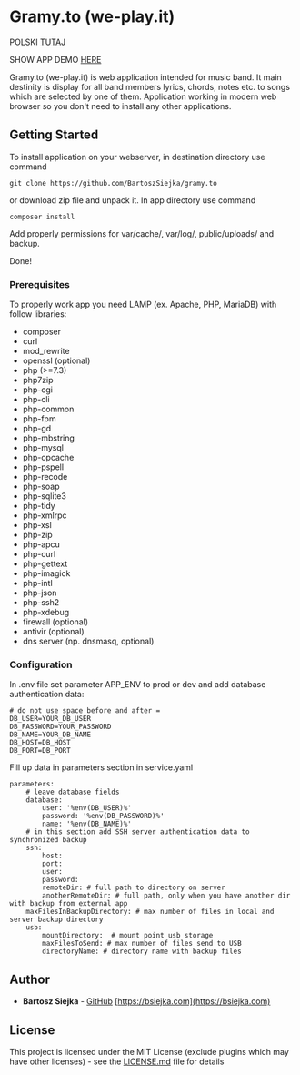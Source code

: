 # Gramy.to (we-play.it)

POLSKI [TUTAJ](README.md)

SHOW APP DEMO [HERE](http://gramy.to.bsiejka.com/en/)

Gramy.to (we-play.it) is web application intended for music band. It main destinity is display for all band members lyrics, chords, notes etc. to songs which are selected by one of them. Application working in modern web browser so you don't need to install any other applications.

## Getting Started

To install application on your webserver, in destination directory use command

```
git clone https://github.com/BartoszSiejka/gramy.to
```

or download zip file and unpack it.
In app directory use command

```
composer install
```

Add properly permissions for var/cache/, var/log/, public/uploads/ and backup.

Done! 

### Prerequisites

To properly work app you need LAMP (ex. Apache, PHP, MariaDB) with follow libraries:

* composer
* curl
* mod_rewrite
* openssl (optional)
* php (>=7.3)
* php7zip
* php-cgi
* php-cli
* php-common
* php-fpm
* php-gd
* php-mbstring
* php-mysql
* php-opcache
* php-pspell
* php-recode
* php-soap
* php-sqlite3
* php-tidy
* php-xmlrpc
* php-xsl
* php-zip
* php-apcu
* php-curl
* php-gettext
* php-imagick
* php-intl
* php-json
* php-ssh2
* php-xdebug
* firewall (optional)
* antivir (optional)
* dns server (np. dnsmasq, optional)

### Configuration

In .env file set parameter APP_ENV to prod or dev and add database authentication data:
    
    # do not use space before and after =
    DB_USER=YOUR_DB_USER
    DB_PASSWORD=YOUR_PASSWORD
    DB_NAME=YOUR_DB_NAME
    DB_HOST=DB_HOST
    DB_PORT=DB_PORT

Fill up data in parameters section in service.yaml

    parameters:
        # leave database fields
        database:
            user: '%env(DB_USER)%'
            password: '%env(DB_PASSWORD)%'
            name: '%env(DB_NAME)%'
        # in this section add SSH server authentication data to synchronized backup
        ssh:
            host: 
            port:
            user:
            password:
            remoteDir: # full path to directory on server
            anotherRemoteDir: # full path, only when you have another dir with backup from external app
        maxFilesInBackupDirectory: # max number of files in local and server backup directory
        usb:
            mountDirectory:  # mount point usb storage
            maxFilesToSend: # max number of files send to USB
            directoryName: # directory name with backup files

## Author

* **Bartosz Siejka** - [GitHub](https://github.com/BartoszSiejka) [https://bsiejka.com](https://bsiejka.com)

## License

This project is licensed under the MIT License (exclude plugins which may have other licenses) - see the [LICENSE.md](LICENSE.md) file for details
